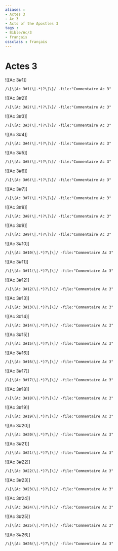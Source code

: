 ```yaml
---
aliases : 
- Actes 3
- Ac 3
- Acts of the Apostles 3
tags : 
- Bible/Ac/3
- français
cssclass : français
---
```


# Actes 3

![[Ac 3#1]]

```query
/\[\[Ac 3#1(\|.*)?\]\]/ -file:"Commentaire Ac 3"
```

![[Ac 3#2]]

```query
/\[\[Ac 3#2(\|.*)?\]\]/ -file:"Commentaire Ac 3"
```

![[Ac 3#3]]

```query
/\[\[Ac 3#3(\|.*)?\]\]/ -file:"Commentaire Ac 3"
```

![[Ac 3#4]]

```query
/\[\[Ac 3#4(\|.*)?\]\]/ -file:"Commentaire Ac 3"
```

![[Ac 3#5]]

```query
/\[\[Ac 3#5(\|.*)?\]\]/ -file:"Commentaire Ac 3"
```

![[Ac 3#6]]

```query
/\[\[Ac 3#6(\|.*)?\]\]/ -file:"Commentaire Ac 3"
```

![[Ac 3#7]]

```query
/\[\[Ac 3#7(\|.*)?\]\]/ -file:"Commentaire Ac 3"
```

![[Ac 3#8]]

```query
/\[\[Ac 3#8(\|.*)?\]\]/ -file:"Commentaire Ac 3"
```

![[Ac 3#9]]

```query
/\[\[Ac 3#9(\|.*)?\]\]/ -file:"Commentaire Ac 3"
```

![[Ac 3#10]]

```query
/\[\[Ac 3#10(\|.*)?\]\]/ -file:"Commentaire Ac 3"
```

![[Ac 3#11]]

```query
/\[\[Ac 3#11(\|.*)?\]\]/ -file:"Commentaire Ac 3"
```

![[Ac 3#12]]

```query
/\[\[Ac 3#12(\|.*)?\]\]/ -file:"Commentaire Ac 3"
```

![[Ac 3#13]]

```query
/\[\[Ac 3#13(\|.*)?\]\]/ -file:"Commentaire Ac 3"
```

![[Ac 3#14]]

```query
/\[\[Ac 3#14(\|.*)?\]\]/ -file:"Commentaire Ac 3"
```

![[Ac 3#15]]

```query
/\[\[Ac 3#15(\|.*)?\]\]/ -file:"Commentaire Ac 3"
```

![[Ac 3#16]]

```query
/\[\[Ac 3#16(\|.*)?\]\]/ -file:"Commentaire Ac 3"
```

![[Ac 3#17]]

```query
/\[\[Ac 3#17(\|.*)?\]\]/ -file:"Commentaire Ac 3"
```

![[Ac 3#18]]

```query
/\[\[Ac 3#18(\|.*)?\]\]/ -file:"Commentaire Ac 3"
```

![[Ac 3#19]]

```query
/\[\[Ac 3#19(\|.*)?\]\]/ -file:"Commentaire Ac 3"
```

![[Ac 3#20]]

```query
/\[\[Ac 3#20(\|.*)?\]\]/ -file:"Commentaire Ac 3"
```

![[Ac 3#21]]

```query
/\[\[Ac 3#21(\|.*)?\]\]/ -file:"Commentaire Ac 3"
```

![[Ac 3#22]]

```query
/\[\[Ac 3#22(\|.*)?\]\]/ -file:"Commentaire Ac 3"
```

![[Ac 3#23]]

```query
/\[\[Ac 3#23(\|.*)?\]\]/ -file:"Commentaire Ac 3"
```

![[Ac 3#24]]

```query
/\[\[Ac 3#24(\|.*)?\]\]/ -file:"Commentaire Ac 3"
```

![[Ac 3#25]]

```query
/\[\[Ac 3#25(\|.*)?\]\]/ -file:"Commentaire Ac 3"
```

![[Ac 3#26]]

```query
/\[\[Ac 3#26(\|.*)?\]\]/ -file:"Commentaire Ac 3"
```


